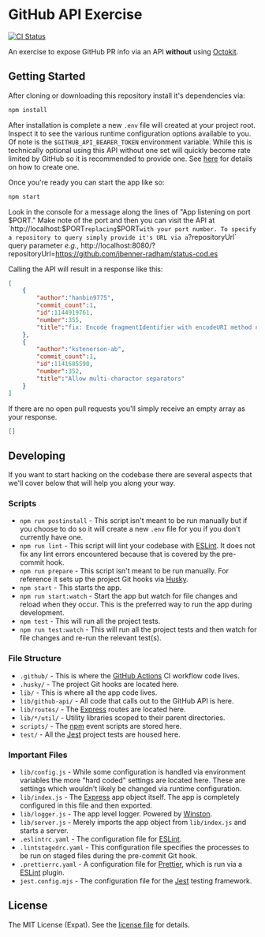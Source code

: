 GitHub API Exercise
===================
[![CI Status][CI BADGE]][CI PAGE]

An exercise to expose GitHub PR info via an API **without** using [Octokit](https://github.com/octokit).

Getting Started
---------------
After cloning or downloading this repository install it's dependencies via:

```sh
npm install
```

After installation is complete a new `.env` file will created at your project root.
Inspect it to see the various runtime configuration options available to you. Of note
is the `$GITHUB_API_BEARER_TOKEN` environment variable. While this is technically
optional using this API without one set will quickly become rate limited by GitHub so
it is recommended to provide one. See [here](https://docs.github.com/en/rest/guides/getting-started-with-the-rest-api?apiVersion=2022-11-28#authenticating) for details
on how to create one.

Once you're ready you can start the app like so:

```sh
npm start
```

Look in the console for a message along the lines of "App listening on port $PORT." Make note of the port and then you can visit the API at `http://localhost:$PORT` replacing `$PORT` with your port number. To specify a repository to query simply provide it's URL via a `?repositoryUrl` query parameter _e.g._, http://localhost:8080/?repositoryUrl=https://github.com/jbenner-radham/status-cod.es

Calling the API will result in a response like this:

```json
[
    {
        "author":"hanbin9775",
        "commit_count":1,
        "id":1144919761,
        "number":355,
        "title":"fix: Encode fragmentIdentifier with encodeURI method not encodeURIComponent at stringifyUrl"
    },
    {
        "author":"kstenerson-ab",
        "commit_count":1,
        "id":1141685590,
        "number":352,
        "title":"Allow multi-charactor separators"
    }
]
```

If there are no open pull requests you'll simply receive an empty array as your response.

```json
[]
```

Developing
----------
If you want to start hacking on the codebase there are several aspects that we'll cover below that will help you along your way.

### Scripts
* `npm run postinstall` - This script isn't meant to be run manually but if you choose to do so it will create a new `.env` file for you if you don't currently have one.
* `npm run lint` - This script will lint your codebase with [ESLint](https://eslint.org/). It does not fix any lint errors encountered because that is covered by the pre-commit hook.
* `npm run prepare` - This script isn't meant to be run manually. For reference it sets up the project Git hooks via [Husky](https://typicode.github.io/husky/).
* `npm start` - This starts the app.
* `npm run start:watch` - Start the app but watch for file changes and reload when they occur. This is the preferred way to run the app during development.
* `npm test` - This will run all the project tests.
* `npm run test:watch` - This will run all the project tests and then watch for file changes and re-run the relevant test(s).

### File Structure
* `.github/` - This is where the [GitHub Actions](https://docs.github.com/en/actions) CI workflow code lives.
* `.husky/` - The project Git hooks are located here.
* `lib/` - This is where all the app code lives.
* `lib/github-api/` - All code that calls out to the GitHub API is here.
* `lib/routes/` - The [Express](https://expressjs.com/) routes are located here.
* `lib/*/util/` - Utility libraries scoped to their parent directories.
* `scripts/` - The [npm](https://www.npmjs.com/) event scripts are stored here.
* `test/` - All the [Jest](https://jestjs.io/) project tests are housed here.

### Important Files
* `lib/config.js` - While some configuration is handled via environment variables the more "hard coded" settings are located here. These are settings which wouldn't likely be changed via runtime configuration.
* `lib/index.js` - The [Express](https://expressjs.com/) app object itself. The app is completely configured in this file and then exported.
* `lib/logger.js` - The app level logger. Powered by [Winston](https://www.npmjs.com/package/winston).
* `lib/server.js` - Merely imports the app object from `lib/index.js` and starts a server.
* `.eslintrc.yaml` - The configuration file for [ESLint](https://eslint.org/).
* `.lintstagedrc.yaml` - This configuration file specifies the processes to be run on staged files during the pre-commit Git hook.
* `.prettierrc.yaml` - A configuration file for [Prettier](https://prettier.io/), which is run via a [ESLint](https://eslint.org/) plugin.
* `jest.config.mjs` - The configuration file for the [Jest](https://jestjs.io/) testing framework.

License
-------
The MIT License (Expat). See the [license file](LICENSE) for details.

[CI BADGE]: https://github.com/jbenner-radham/github-api-exercise/actions/workflows/ci.yaml/badge.svg
[CI PAGE]: https://github.com/jbenner-radham/github-api-exercise/actions/workflows/ci.yaml
